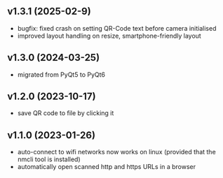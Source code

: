 ## v1.3.1 (2025-02-9)

- bugfix: fixed crash on setting QR-Code text before camera initialised
- improved layout handling on resize, smartphone-friendly layout

## v1.3.0 (2024-03-25)

- migrated from PyQt5 to PyQt6

## v1.2.0 (2023-10-17)

- save QR code to file by clicking it

## v1.1.0 (2023-01-26)

- auto-connect to wifi networks now works on linux (provided that the nmcli tool is installed)
- automatically open scanned http and https URLs in a browser
